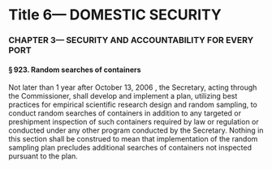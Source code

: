 
# Title 6— DOMESTIC SECURITY
### CHAPTER 3— SECURITY AND ACCOUNTABILITY FOR EVERY PORT
#### § 923. Random searches of containers

Not later than 1 year after October 13, 2006 , the Secretary, acting through the Commissioner, shall develop and implement a plan, utilizing best practices for empirical scientific research design and random sampling, to conduct random searches of containers in addition to any targeted or preshipment inspection of such containers required by law or regulation or conducted under any other program conducted by the Secretary. Nothing in this section shall be construed to mean that implementation of the random sampling plan precludes additional searches of containers not inspected pursuant to the plan.
